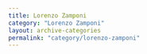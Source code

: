 ```yaml
---
title: Lorenzo Zamponi
category: "Lorenzo Zamponi"
layout: archive-categories
permalink: "category/lorenzo-zamponi"
---
```

